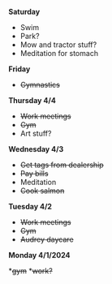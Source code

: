 **Saturday**
* Swim
* Park?
* Mow and tractor stuff? 
* Meditation for stomach

**Friday**
* ~~Gymnastics~~


**Thursday 4/4**
* ~~Work meetings~~
* ~~Gym~~
* Art stuff?

**Wednesday 4/3**
* ~~Get tags from dealership~~
* ~~Pay bills~~
* Meditation 
* ~~Cook salmon~~

**Tuesday 4/2**

* ~~Work meetings~~
* ~~Gym~~
* ~~Audrey daycare~~


**Monday 4/1/2024**

*~~gym~~
*~~work?~~